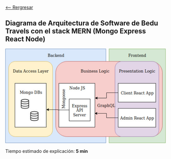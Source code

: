[<-- Rergresar](../)

## Diagrama de Arquitectura de Software de Bedu Travels con el stack MERN (Mongo Express React Node)

![](../assets/diagrama-arq-sw-mern.jpg)

Tiempo estimado de explicación: **5 min**